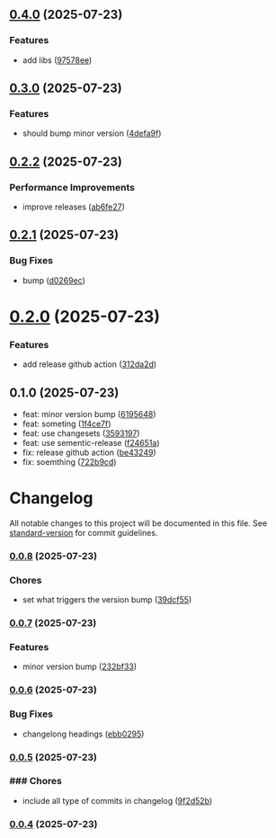 ## [0.4.0](https://github.com/kushagra-eshkon/mpoc-bun/compare/v0.3.0...v0.4.0) (2025-07-23)

### Features

* add libs ([97578ee](https://github.com/kushagra-eshkon/mpoc-bun/commit/97578ee8934ed373ca4d442b0e6074c95f7e68bd))

## [0.3.0](https://github.com/kushagra-eshkon/mpoc-bun/compare/v0.2.2...v0.3.0) (2025-07-23)

### Features

* should bump minor version ([4defa9f](https://github.com/kushagra-eshkon/mpoc-bun/commit/4defa9f3660611e6d067006e909da6913bc2faa2))

## [0.2.2](https://github.com/kushagra-eshkon/mpoc-bun/compare/v0.2.1...v0.2.2) (2025-07-23)

### Performance Improvements

* improve releases ([ab6fe27](https://github.com/kushagra-eshkon/mpoc-bun/commit/ab6fe277765222969139512240000efa75ad7174))

## [0.2.1](https://github.com/kushagra-eshkon/mpoc-bun/compare/v0.2.0...v0.2.1) (2025-07-23)


### Bug Fixes

* bump ([d0269ec](https://github.com/kushagra-eshkon/mpoc-bun/commit/d0269ece1671b0e0fe3e4cc6253467553becfb51))

# [0.2.0](https://github.com/kushagra-eshkon/mpoc-bun/compare/v0.1.0...v0.2.0) (2025-07-23)


### Features

* add release github action ([312da2d](https://github.com/kushagra-eshkon/mpoc-bun/commit/312da2d5bd2382aedfc6c160cdb48c28d54526aa))

## 0.1.0 (2025-07-23)

* feat: minor version bump ([6195648](https://github.com/kushagra-eshkon/mpoc-bun/commit/6195648))
* feat: someting ([1f4ce7f](https://github.com/kushagra-eshkon/mpoc-bun/commit/1f4ce7f))
* feat: use changesets ([3593197](https://github.com/kushagra-eshkon/mpoc-bun/commit/3593197))
* feat: use sementic-release ([f24651a](https://github.com/kushagra-eshkon/mpoc-bun/commit/f24651a))
* fix: release github action ([be43249](https://github.com/kushagra-eshkon/mpoc-bun/commit/be43249))
* fix: soemthing ([722b9cd](https://github.com/kushagra-eshkon/mpoc-bun/commit/722b9cd))

# Changelog

All notable changes to this project will be documented in this file. See [standard-version](https://github.com/conventional-changelog/standard-version) for commit guidelines.

### [0.0.8](https://github.com/kushagra-eshkon/mpoc-bun/compare/v0.0.7...v0.0.8) (2025-07-23)


### Chores

* set what triggers the version bump ([39dcf55](https://github.com/kushagra-eshkon/mpoc-bun/commit/39dcf55f500e724c329d823682fa3a56528cad7c))

### [0.0.7](https://github.com/kushagra-eshkon/mpoc-bun/compare/v0.0.6...v0.0.7) (2025-07-23)


### Features

* minor version bump ([232bf33](https://github.com/kushagra-eshkon/mpoc-bun/commit/232bf3348f78a9aab1c155423384ddc43b309265))

### [0.0.6](https://github.com/kushagra-eshkon/mpoc-bun/compare/v0.0.5...v0.0.6) (2025-07-23)


### Bug Fixes

* changelong headings ([ebb0295](https://github.com/kushagra-eshkon/mpoc-bun/commit/ebb0295d0de4e963f4bdd9e64ecc1af32a351740))

### [0.0.5](https://github.com/kushagra-eshkon/mpoc-bun/compare/v0.0.4...v0.0.5) (2025-07-23)


### ### Chores

* include all type of commits in changelog ([9f2d52b](https://github.com/kushagra-eshkon/mpoc-bun/commit/9f2d52bc0f1a948d32443a07346f2215fd707d92))

### [0.0.4](https://github.com/kushagra-eshkon/mpoc-bun/compare/v0.0.3...v0.0.4) (2025-07-23)
